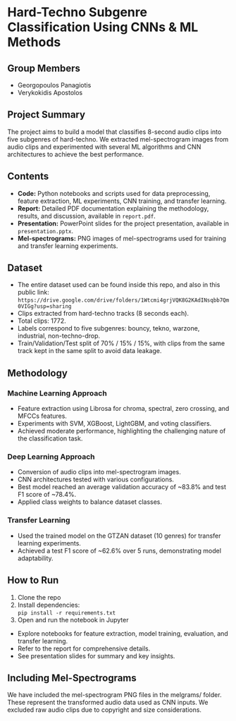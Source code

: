 # Hard-Techno Subgenre Classification Using CNNs & ML Methods

## Group Members
- Georgopoulos Panagiotis
- Verykokidis Apostolos

## Project Summary
The project aims to build a model that classifies 8-second audio clips into five subgenres of hard-techno. We extracted mel-spectrogram images from audio clips and experimented with several ML algorithms and CNN architectures to achieve the best performance.

## Contents
- **Code:** Python notebooks and scripts used for data preprocessing, feature extraction, ML experiments, CNN training, and transfer learning.
- **Report:** Detailed PDF documentation explaining the methodology, results, and discussion, available in `report.pdf`.
- **Presentation:** PowerPoint slides for the project presentation, available in `presentation.pptx`.
- **Mel-spectrograms:** PNG images of mel-spectrograms used for training and transfer learning experiments.

## Dataset
- The entire dataset used can be found inside this repo, and also in this public link: `https://drive.google.com/drive/folders/1Wtcmi4grjVQK8G2KAdINsqbb7Qm0VIGg?usp=sharing`
- Clips extracted from hard-techno tracks (8 seconds each).
- Total clips: 1772.
- Labels correspond to five subgenres: bouncy, tekno, warzone, industrial, non-techno-drop.
- Train/Validation/Test split of 70% / 15% / 15%, with clips from the same track kept in the same split to avoid data leakage.

## Methodology

### Machine Learning Approach
- Feature extraction using Librosa for chroma, spectral, zero crossing, and MFCCs features.
- Experiments with SVM, XGBoost, LightGBM, and voting classifiers.
- Achieved moderate performance, highlighting the challenging nature of the classification task.

### Deep Learning Approach
- Conversion of audio clips into mel-spectrogram images.
- CNN architectures tested with various configurations.
- Best model reached an average validation accuracy of ~83.8% and test F1 score of ~78.4%.
- Applied class weights to balance dataset classes.

### Transfer Learning
- Used the trained model on the GTZAN dataset (10 genres) for transfer learning experiments.
- Achieved a test F1 score of ~62.6% over 5 runs, demonstrating model adaptability.

## How to Run
1. Clone the repo
2. Install dependencies:  
   `pip install -r requirements.txt`
3. Open and run the notebook in Jupyter

- Explore notebooks for feature extraction, model training, evaluation, and transfer learning.
- Refer to the report for comprehensive details.
- See presentation slides for summary and key insights.

## Including Mel-Spectrograms
We have included the mel-spectrogram PNG files in the melgrams/ folder. These represent the transformed audio data used as CNN inputs. We excluded raw audio clips due to copyright and size considerations.
